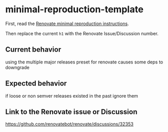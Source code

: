 # minimal-reproduction-template

First, read the [Renovate minimal reproduction instructions](https://github.com/renovatebot/renovate/blob/main/docs/development/minimal-reproductions.md).

Then replace the current `h1` with the Renovate Issue/Discussion number.

## Current behavior

using the multiple major releases preset for renovate causes some deps to downgrade

## Expected behavior

if loose or non semver releases existed in the past ignore them

## Link to the Renovate issue or Discussion

https://github.com/renovatebot/renovate/discussions/32353
